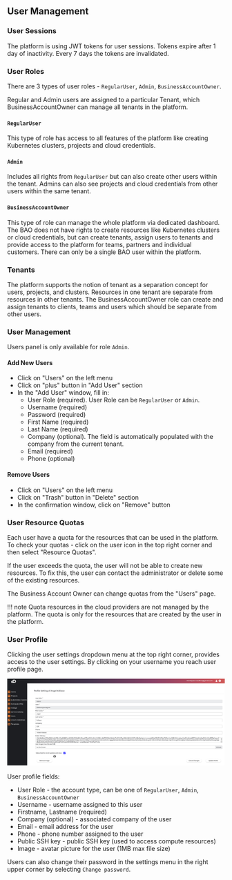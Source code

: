 ## User Management

### User Sessions

The platform is using JWT tokens for user sessions. Tokens expire after 1 day of inactivity. Every 7 days the tokens are invalidated.

### User Roles

There are 3 types of user roles - `RegularUser`, `Admin`, `BusinessAccountOwner`.

Regular and Admin users are assigned to a particular Tenant, which BusinessAccountOwner can manage all tenants in the platform.

#### `RegularUser`

This type of role has access to all features of the platform like creating Kubernetes clusters, projects and cloud credentials.

#### `Admin`

Includes all rights from `RegularUser` but can also create other users within the tenant. Admins can also see projects and cloud credentials from other users within the same tenant.

#### `BusinessAccountOwner`

This type of role can manage the whole platform via dedicated dashboard. The BAO does not have rights to create resources like Kubernetes clusters or cloud credentials, but can create tenants, assign users to tenants and provide access to the platform for teams, partners and individual customers.
There can only be a single BAO user within the platform.

### Tenants

The platform supports the notion of tenant as a separation concept for users, projects, and clusters. Resources in one tenant are separate from resources in other tenants. The BusinessAccountOwner role can create and assign tenants to clients, teams and users which should be separate from other users.

### User Management

Users panel is only available for role `Admin`.


#### Add New Users

* Click on "Users" on the left menu
* Click on "plus" button in "Add User" section
* In the "Add User" window, fill in:
    * User Role (required). User Role can be `RegularUser` or `Admin`.
    * Username (required)
    * Password (required)
    * First Name (required)
    * Last Name (required)
    * Company (optional). The field is automatically populated with the company from the current tenant.
    * Email (required)
    * Phone (optional)

#### Remove Users

* Click on "Users" on the left menu
* Click on "Trash" button in "Delete" section
* In the confirmation window, click on "Remove" button

### User Resource Quotas

Each user have a quota for the resources that can be used in the platform.
To check your quotas - click on the user icon in the top right corner and then select "Resource Quotas".

If the user exceeds the quota, the user will not be able to create new resources. To fix this, the user can contact the administrator or delete some of the existing resources.

The Business Account Owner can change quotas from the "Users" page.

!!! note
    Quota resources in the cloud providers are not managed by the platform. The quota is only for the resources that are created by the user in the platform.

### User Profile
Clicking the user settings dropdown menu at the top right corner, provides access to the user settings. By clicking on your username you reach user profile page. 

![Screenshot](img/user_profile.png)

User profile fields:

* User Role - the account type, can be one of `RegularUser`, `Admin`, `BusinessAccountOwner`
* Username - username assigned to this user
* Firstname, Lastname (required)
* Company (optional) - associated company of the user
* Email - email address for the user
* Phone - phone number assigned to the user
* Public SSH key - public SSH key (used to access compute resources)
* Image - avatar picture for the user (1MB max file size)

Users can also change their password in the settings menu in the right upper corner by selecting `Change password`.